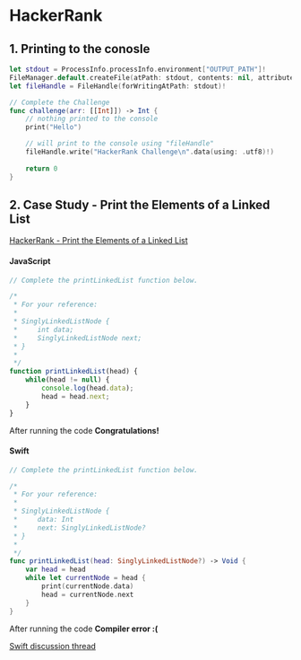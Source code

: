 # HackerRank 


## 1. Printing to the conosle

```swift 
let stdout = ProcessInfo.processInfo.environment["OUTPUT_PATH"]!
FileManager.default.createFile(atPath: stdout, contents: nil, attributes: nil)
let fileHandle = FileHandle(forWritingAtPath: stdout)!

// Complete the Challenge
func challenge(arr: [[Int]]) -> Int {
    // nothing printed to the console
    print("Hello") 

    // will print to the console using "fileHandle"
    fileHandle.write("HackerRank Challenge\n".data(using: .utf8)!)
    
    return 0
}
```

## 2. Case Study - Print the Elements of a Linked List 

[HackerRank - Print the Elements of a Linked List](https://www.hackerrank.com/challenges/print-the-elements-of-a-linked-list/problem)

#### JavaScript 

```javascript 
// Complete the printLinkedList function below.

/*
 * For your reference:
 *
 * SinglyLinkedListNode {
 *     int data;
 *     SinglyLinkedListNode next;
 * }
 *
 */
function printLinkedList(head) {    
    while(head != null) {
        console.log(head.data);
        head = head.next;  
    }
}
```

After running the code **Congratulations!**

#### Swift

```swift 
// Complete the printLinkedList function below.

/*
 * For your reference:
 *
 * SinglyLinkedListNode {
 *     data: Int
 *     next: SinglyLinkedListNode?
 * }
 *
 */
func printLinkedList(head: SinglyLinkedListNode?) -> Void {
    var head = head 
    while let currentNode = head {
        print(currentNode.data)
        head = currentNode.next
    } 
}
```

After running the code **Compiler error :(**   

[Swift discussion thread](https://www.hackerrank.com/challenges/print-the-elements-of-a-linked-list/forum/comments/457354)
